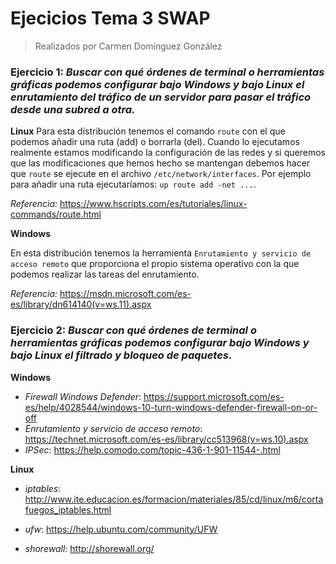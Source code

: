 # Ejecicios Tema 3 SWAP
> Realizados por Carmen Domínguez González

### Ejercicio 1: *Buscar con qué órdenes de terminal o herramientas gráficas podemos configurar bajo Windows y bajo Linux el enrutamiento del tráfico de un servidor para pasar el tráfico desde una subred a otra.*

**Linux**
Para esta distribución tenemos el comando `route` con el que podemos añadir una ruta (add) o borrarla (del). Cuando lo ejecutamos realmente estamos modificando la configuración de las redes y si queremos que las modificaciones que hemos hecho se mantengan debemos hacer que `route` se ejecute en el archivo `/etc/network/interfaces`.
Por ejemplo para añadir una ruta ejecutaríamos: `up route add -net ...`.

*Referencia:* https://www.hscripts.com/es/tutoriales/linux-commands/route.html

**Windows**

En esta distribución tenemos la herramienta `Enrutamiento y servicio de acceso remoto` que proporciona el propio sistema operativo con la que podemos realizar las tareas del enrutamiento.

*Referencia:* https://msdn.microsoft.com/es-es/library/dn614140(v=ws.11).aspx

### Ejercicio 2: *Buscar con qué órdenes de terminal o herramientas gráficas podemos configurar bajo Windows y bajo Linux el filtrado y bloqueo de paquetes.*

**Windows**

* *Firewall Windows Defender*: https://support.microsoft.com/es-es/help/4028544/windows-10-turn-windows-defender-firewall-on-or-off
* *Enrutamiento y servicio de acceso remoto*: https://technet.microsoft.com/es-es/library/cc513968(v=ws.10).aspx
* *IPSec*: https://help.comodo.com/topic-436-1-901-11544-.html

**Linux**

* *iptables*: http://www.ite.educacion.es/formacion/materiales/85/cd/linux/m6/cortafuegos_iptables.html
* *ufw*: https://help.ubuntu.com/community/UFW

* *shorewall*: http://shorewall.org/


